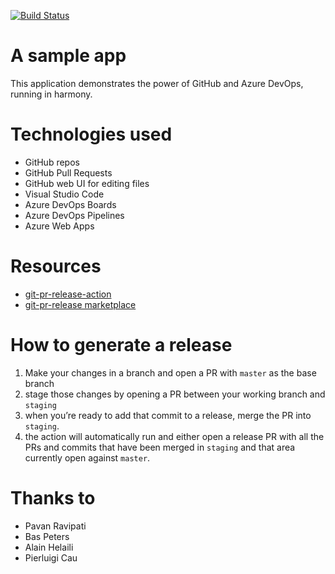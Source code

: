 [![Build Status](https://dev.azure.com/matthewatgithub/MySampleExpressAppOnAzure/_apis/build/status/matthewmccullough.MySampleExpressAppOnAzure?branchName=master)](https://dev.azure.com/matthewatgithub/MySampleExpressAppOnAzure/_build/latest?definitionId=2&branchName=master)

# A sample app
This application demonstrates the power of GitHub and Azure DevOps, running in harmony.

# Technologies used
- GitHub repos
- GitHub Pull Requests
- GitHub web UI for editing files
- Visual Studio Code
- Azure DevOps Boards
- Azure DevOps Pipelines
- Azure Web Apps

# Resources

- [git-pr-release-action](https://github.com/bakunyo/git-pr-release-action)
- [git-pr-release marketplace](https://github.com/marketplace/actions/git-pr-release)

# How to generate a release

1. Make your changes in a branch and open a PR with `master` as the base branch
2. stage those changes by opening a PR between your working branch and `staging`
3. when you’re ready to add that commit to a release, merge the PR into `staging`.
4. the action will automatically run and either open a release PR with all the PRs and commits that have been merged in `staging` and that area currently open against `master`.


# Thanks to
- Pavan Ravipati
- Bas Peters
- Alain Helaili
- Pierluigi Cau

